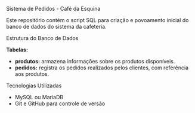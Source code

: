 Sistema de Pedidos - Café da Esquina

Este repositório contém o script SQL para criação e povoamento inicial do banco de dados do sistema da cafeteria.



Estrutura do Banco de Dados

**Tabelas:**
- **produtos:** armazena informações sobre os produtos disponíveis.
- **pedidos:** registra os pedidos realizados pelos clientes, com referência aos produtos.



Tecnologias Utilizadas

- MySQL ou MariaDB  
- Git e GitHub para controle de versão  


